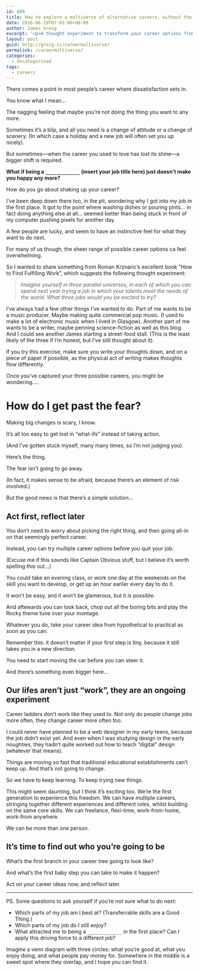 ```yaml
---
id: 809
title: How to explore a multiverse of alternative careers, without the risk of quitting your job
date: 2016-06-19T07:03:06+00:00
author: James Greig
excerpt: '<p>A thought experiment to transform your career options from hypothetical to practical by taking small, intentional steps.</p>'
layout: post
guid: http://greig.cc/careermultiverse/
permalink: /careermultiverse/
categories:
  - Uncategorised
tags:
  - careers
---
```

<p>There comes a point in most people’s career where dissatisfaction sets in.</p>
<p>You know what I mean…</p>
<p>The nagging feeling that maybe you’re not doing the thing you want to any more.</p>
<p>Sometimes it’s a blip, and all you need is a change of attitude or a change of scenery. (In which case a holiday and a new job will often set you up nicely).</p>
<p>But sometimes—when the career you used to love has lost its shine—a bigger shift is required.</p>
<p><strong>What if being a <code>_____________</code> (insert your job title here) just doesn’t make you happy any more?</strong></p>
<p>How do you go about shaking up your career?</p>
<p>I’ve been deep down there too, in the pit, wondering why I got into my job in the first place. It got to the point where washing dishes or pouring pints… in fact doing anything else at all… seemed better than being stuck in front of my computer pushing pixels for another day.</p>
<p>A few people are lucky, and seem to have an instinctive feel for what they want to do next.</p>
<p>For many of us though, the sheer range of possible career options ca feel overwhelming. </p>
<p>So I wanted to share something from  Roman Krznaric’s excellent book “How to Find Fulfilling Work”, which suggests the following thought experiment:</p>
<blockquote>
<p><em>Imagine yourself in three parallel universes, in each of which you can spend next year trying a job in which your talents meet the needs of the world. What three jobs would you be excited to try?</em></p>
</blockquote>
<p>I’ve always had a few other things I’ve wanted to do. Part of me wants to be a music producer. Maybe making quite commercial pop music. (I used to make a lot of electronic music when I lived in Glasgow). Another part of me wants to be a writer, maybe penning science-fiction as well as this blog. And I could see another James starting a street-food stall. (This is the least likely of the three if I’m honest, but I’ve still thought about it).</p>
<p>If you try this exercise, make sure you write your thoughts down, and on a piece of paper if possible, as the physical act of writing makes thoughts flow differently.</p>
<p>Once you’ve captured your three possible careers, you might be wondering….</p>
<h1 id="how-do-i-get-past-the-fear-">How do I get past the fear?</h1>
<p>Making big changes is scary, I know.</p>
<p>It’s all too  easy to get lost in “what-ifs” instead of taking action.</p>
<p>(And I’ve gotten stuck myself, many many times, so I’m not judging you). </p>
<p>Here’s the thing.</p>
<p>The fear isn’t going to go away.</p>
<p>(In fact, it makes sense to be afraid, because there’s an element of risk involved.)</p>
<p>But the good news is that there’s a simple solution…</p>
<h2 id="act-first-reflect-later">Act first, reflect later</h2>
<p>You don’t need to worry about picking the right thing, and then going all-in on that seemingly perfect career.</p>
<p>Instead, you can try multiple career options before you quit your job.</p>
<p>(Excuse me if this sounds like Captain Obvious stuff, but I believe it’s worth spelling this out…)</p>
<p>You could take an evening class, or work one day at the weekends on the skill you want to develop, or get up an hour earlier every day to do it.</p>
<p>It won’t be easy, and it won’t be glamerous, but it <em>is</em> possible. </p>
<p>And aftewards you can look back, chop out all the boring bits and play the Rocky theme tune over your montage.</p>
<p>Whatever you do, take your career idea from hypothetical to practical as soon as you can.</p>
<p>Remember this: it doesn’t matter if your first step is tiny, because it still takes you in a new direction.</p>
<p>You need to start moving the car before you can steer it.</p>
<p>And there’s something even bigger here…</p>
<h2 id="our-lifes-aren-t-just-work-they-are-an-ongoing-experiment">Our lifes  aren’t just “work”, they are an ongoing experiment</h2>
<p>Career ladders don’t work like they used to. Not only do people change jobs more often, they change career more often too.</p>
<p>I could never have planned to be a web designer in my early teens, because the job didn’t exist yet. And even when I was studying design in the early noughties, they hadn’t quite worked out how to teach “digital” design (whatever that means).</p>
<p>Things are moving so fast that traditional educational establishments can’t keep up. And that’s not going to change.</p>
<p>So we have to keep learning. To keep trying new things.</p>
<p>This might seem daunting, but I think it’s exciting too. We’re the first generation to experience this freedom. We can have multiple careers, stringing together different experiences and different roles, whilst building on the same core skills. We can freelance, flexi-time, work-from-home, work-from anywhere.</p>
<p>We can be more than one person.</p>
<h2 id="it-s-time-to-find-out-who-you-re-going-to-be">It’s time to find out who you’re going to be</h2>
<p>What’s the first branch in your career tree going to look like?</p>
<p>And what’s the first baby step you can take to make it happen?</p>
<p>Act on your career ideas now, and reflect later.</p>
<hr>
<p>PS. Some questions to ask yourself if you’re not sure what to do next:</p>
<ul>
<li>Which parts of my job am I best at? (Transferrable skills are a Good Thing.)</li>
<li>Which parts of my job do I still enjoy?</li>
<li>What attracted me to being a <code>_____________</code> in the first place? Can I apply this driving force to a different job?</li>
</ul>
<p>Imagine a venn diagram with three circles: what you’re good at, what you enjoy doing, and what people pay money for. Somewhere in the middle is a sweet spot where they overlap, and I hope you can find it.</p>